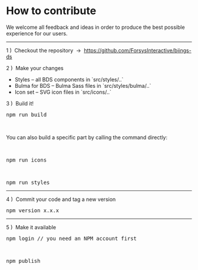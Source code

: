 <h1 class="title is-1 is-serif">How to contribute</h1>
<p class="subtitle is-5">
    We welcome all feedback and ideas in order to produce the best possible experience for our users.
</p>

<hr class="is-visible">

<p class="title is-6 has-text-weight-semibold">1 )&nbsp; Checkout the repository &nbsp;→&nbsp; <a href="https://github.com/ForsysInteractive/biings-ds">https://github.com/ForsysInteractive/biings-ds</a></p>

<p class="title is-6 has-text-weight-semibold">2 )&nbsp; Make your changes</p>
<ul class="list">
    <li>Styles – all BDS components in `src/styles/..`</li>
    <li>Bulma for BDS – Bulma Sass files in `src/styles/bulma/..`</li>
    <li>Icon set – SVG icon files in `src/icons/..`</li>
</ul>

<p class="title is-6 has-text-weight-semibold">3 )&nbsp; Build it!</p>
<pre data-lang="bash">npm run build</pre>
<br>
<p>You can also build a specific part by calling the command directly:</p><br>
<pre data-lang="bash">npm run icons</pre>
<br>
<pre data-lang="bash">npm run styles</pre>

<hr class="is-small">

<p class="title is-6 has-text-weight-semibold">4 )&nbsp; Commit your code and tag a new version</p>
<pre data-lang="bash">npm version x.x.x</pre>

<hr class="is-small">

<p class="title is-6 has-text-weight-semibold">5 )&nbsp; Make it available</p>

<pre data-lang="bash">npm login // you need an NPM account first</pre>
<br>
<pre data-lang="bash">npm publish</pre>